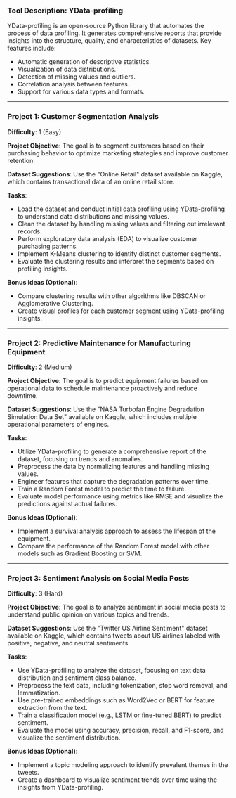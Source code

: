 ### Tool Description: YData-profiling
YData-profiling is an open-source Python library that automates the process of data profiling. It generates comprehensive reports that provide insights into the structure, quality, and characteristics of datasets. Key features include:
- Automatic generation of descriptive statistics.
- Visualization of data distributions.
- Detection of missing values and outliers.
- Correlation analysis between features.
- Support for various data types and formats.

---

### Project 1: **Customer Segmentation Analysis**
**Difficulty**: 1 (Easy)

**Project Objective**: The goal is to segment customers based on their purchasing behavior to optimize marketing strategies and improve customer retention.

**Dataset Suggestions**: Use the "Online Retail" dataset available on Kaggle, which contains transactional data of an online retail store.

**Tasks**:
- Load the dataset and conduct initial data profiling using YData-profiling to understand data distributions and missing values.
- Clean the dataset by handling missing values and filtering out irrelevant records.
- Perform exploratory data analysis (EDA) to visualize customer purchasing patterns.
- Implement K-Means clustering to identify distinct customer segments.
- Evaluate the clustering results and interpret the segments based on profiling insights.

**Bonus Ideas (Optional)**: 
- Compare clustering results with other algorithms like DBSCAN or Agglomerative Clustering.
- Create visual profiles for each customer segment using YData-profiling insights.

---

### Project 2: **Predictive Maintenance for Manufacturing Equipment**
**Difficulty**: 2 (Medium)

**Project Objective**: The goal is to predict equipment failures based on operational data to schedule maintenance proactively and reduce downtime.

**Dataset Suggestions**: Use the "NASA Turbofan Engine Degradation Simulation Data Set" available on Kaggle, which includes multiple operational parameters of engines.

**Tasks**:
- Utilize YData-profiling to generate a comprehensive report of the dataset, focusing on trends and anomalies.
- Preprocess the data by normalizing features and handling missing values.
- Engineer features that capture the degradation patterns over time.
- Train a Random Forest model to predict the time to failure.
- Evaluate model performance using metrics like RMSE and visualize the predictions against actual failures.

**Bonus Ideas (Optional)**: 
- Implement a survival analysis approach to assess the lifespan of the equipment.
- Compare the performance of the Random Forest model with other models such as Gradient Boosting or SVM.

---

### Project 3: **Sentiment Analysis on Social Media Posts**
**Difficulty**: 3 (Hard)

**Project Objective**: The goal is to analyze sentiment in social media posts to understand public opinion on various topics and trends.

**Dataset Suggestions**: Use the "Twitter US Airline Sentiment" dataset available on Kaggle, which contains tweets about US airlines labeled with positive, negative, and neutral sentiments.

**Tasks**:
- Use YData-profiling to analyze the dataset, focusing on text data distribution and sentiment class balance.
- Preprocess the text data, including tokenization, stop word removal, and lemmatization.
- Use pre-trained embeddings such as Word2Vec or BERT for feature extraction from the text.
- Train a classification model (e.g., LSTM or fine-tuned BERT) to predict sentiment.
- Evaluate the model using accuracy, precision, recall, and F1-score, and visualize the sentiment distribution.

**Bonus Ideas (Optional)**: 
- Implement a topic modeling approach to identify prevalent themes in the tweets.
- Create a dashboard to visualize sentiment trends over time using the insights from YData-profiling.

